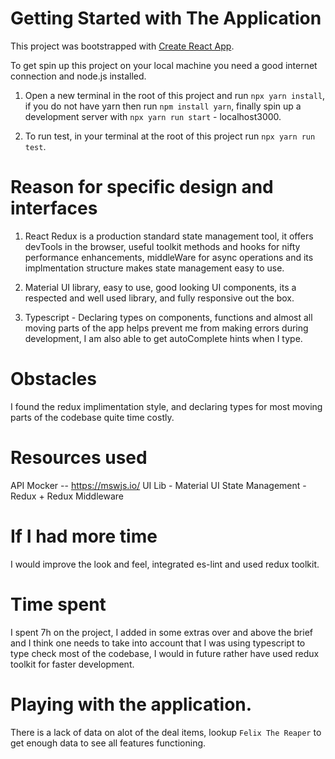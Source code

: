 # Getting Started with The Application

This project was bootstrapped with [Create React App](https://github.com/facebook/create-react-app).

To get spin up this project on your local machine you need a good internet connection and node.js installed. 

1. Open a new terminal in the root of this project and run `npx yarn install`, if you do not have yarn then run `npm install yarn`, finally spin up a development server with `npx yarn run start` - localhost3000.

2. To run test, in your terminal at the root of this project run `npx yarn run test`.

# Reason for specific design and interfaces

1. React Redux is a production standard state management tool, it offers devTools in the browser, useful toolkit methods and hooks for nifty performance enhancements, middleWare for async operations and its implmentation structure makes state management easy to use. 

2. Material UI library, easy to use, good looking UI components, its a respected and well used library, and fully responsive out the box. 

3. Typescript - Declaring types on components, functions and almost all moving parts of the app helps prevent me from making errors during development, I am also able to get autoComplete hints when I type. 

# Obstacles

I found the redux implimentation style, and declaring types for most moving parts of the codebase quite time costly.

# Resources used

API Mocker -- https://mswjs.io/
UI Lib - Material UI
State Management - Redux + Redux Middleware

# If I had more time

I would improve the look and feel, integrated es-lint and used redux toolkit.

# Time spent

I spent 7h on the project, I added in some extras over and above the brief and I think one needs to take into account that I was using typescript to type check most of the codebase, I would in future rather have used redux toolkit for faster development.

# Playing with the application. 

There is a lack of data on alot of the deal items, lookup `Felix The Reaper` to get enough data to see all features functioning.

